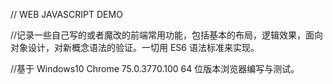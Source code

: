 // WEB JAVASCRIPT DEMO

//记录一些自己写的或者魔改的前端常用功能，包括基本的布局，逻辑效果，面向对象设计，对新概念语法的验证。一切用 ES6 语法标准来实现。

//基于 Windows10 Chrome 75.0.3770.100 64 位版本浏览器编写与测试。
